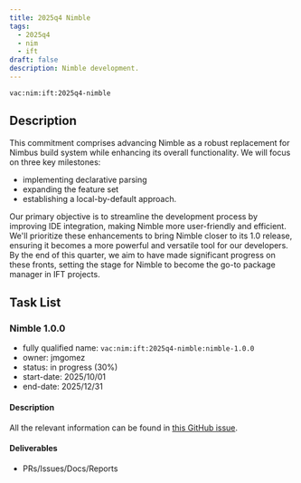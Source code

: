 ```yaml
---
title: 2025q4 Nimble
tags:
  - 2025q4
  - nim
  - ift
draft: false
description: Nimble development.
---
```


`vac:nim:ift:2025q4-nimble`

## Description

This commitment comprises advancing Nimble as a robust replacement for Nimbus build system while enhancing its overall functionality.
We will focus on three key milestones:

* implementing declarative parsing
* expanding the feature set
* establishing a local-by-default approach.

Our primary objective is to streamline the development process by improving IDE integration,
making Nimble more user-friendly and efficient.
We'll prioritize these enhancements to bring Nimble closer to its 1.0 release, ensuring it becomes a more powerful and versatile tool for our developers.
By the end of this quarter, we aim to have made significant progress on these fronts, setting the stage for Nimble to become the go-to package manager in IFT projects.


## Task List

### Nimble 1.0.0

* fully qualified name: `vac:nim:ift:2025q4-nimble:nimble-1.0.0`
* owner: jmgomez
* status: in progress (30%)
* start-date: 2025/10/01
* end-date: 2025/12/31

#### Description

All the relevant information can be found in [this GitHub issue](https://github.com/nim-lang/nimble/issues/1449).

#### Deliverables
- PRs/Issues/Docs/Reports

